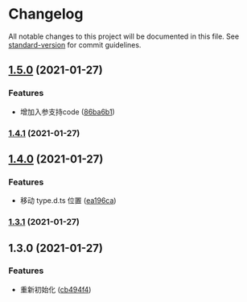 # Changelog

All notable changes to this project will be documented in this file. See [standard-version](https://github.com/conventional-changelog/standard-version) for commit guidelines.

## [1.5.0](https://github.com/allenlongbaobao/short-cut/compare/v1.4.1...v1.5.0) (2021-01-27)


### Features

* 增加入参支持code ([86ba6b1](https://github.com/allenlongbaobao/short-cut/commit/86ba6b1550a2808627c50cb4c60cf7461f170742))

### [1.4.1](https://github.com/allenlongbaobao/short-cut/compare/v1.4.0...v1.4.1) (2021-01-27)

## [1.4.0](https://github.com/allenlongbaobao/short-cut/compare/v1.3.1...v1.4.0) (2021-01-27)


### Features

* 移动 type.d.ts 位置 ([ea196ca](https://github.com/allenlongbaobao/short-cut/commit/ea196caf5a9abb729c896b5ba480f5ba3ece67b2))

### [1.3.1](https://github.com/allenlongbaobao/short-cut/compare/v1.3.0...v1.3.1) (2021-01-27)

## 1.3.0 (2021-01-27)


### Features

* 重新初始化 ([cb494f4](https://github.com/allenlongbaobao/short-cut/commit/cb494f4a31d73cc9462c645a9ccd6fa3762f8806))
